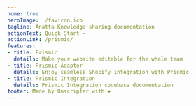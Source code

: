 ```yaml
---
home: true
heroImage: 	/favicon.ico
tagline: Anatta Knowledge sharing documentation
actionText: Quick Start →
actionLink: /prismic/
features:
- title: Prismic
  details: Make your website editable for the whole team
- title: Prismic Adapter
  details: Enjoy seamless Shopify integration with Prismic
- title: Prismic Integration
  details: Prismic Integration codebase documentation
footer: Made by Unscripter with ❤️
---
```

